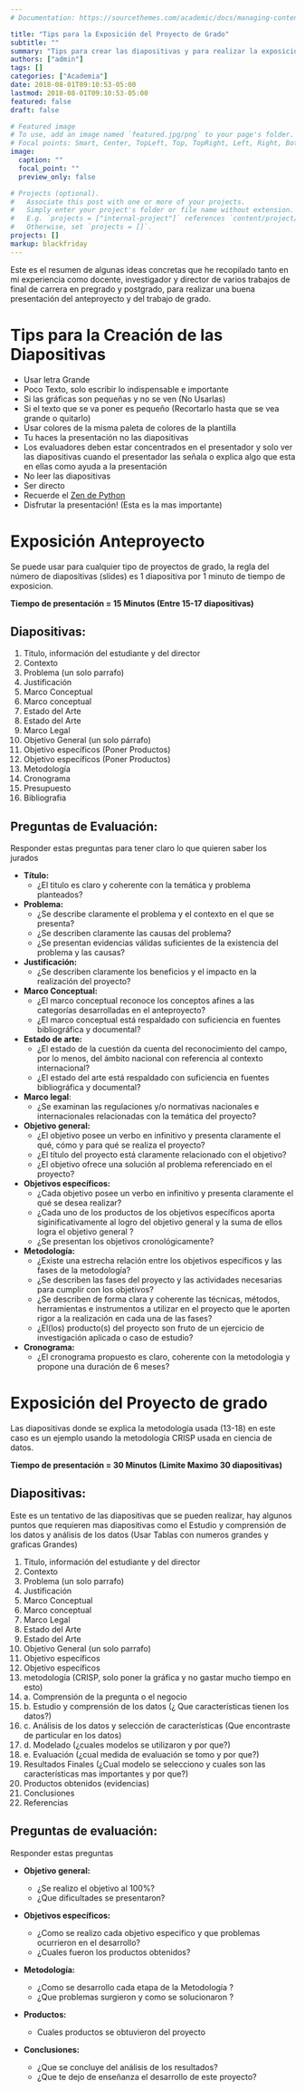 ```yaml
---
# Documentation: https://sourcethemes.com/academic/docs/managing-content/

title: "Tips para la Exposición del Proyecto de Grado"
subtitle: ""
summary: "Tips para crear las diapositivas y para realizar la exposición del anteproyecto del trabajo de grado"
authors: ["admin"]
tags: []
categories: ["Academia"]
date: 2018-08-01T09:10:53-05:00
lastmod: 2018-08-01T09:10:53-05:00
featured: false
draft: false

# Featured image
# To use, add an image named `featured.jpg/png` to your page's folder.
# Focal points: Smart, Center, TopLeft, Top, TopRight, Left, Right, BottomLeft, Bottom, BottomRight.
image:
  caption: ""
  focal_point: ""
  preview_only: false

# Projects (optional).
#   Associate this post with one or more of your projects.
#   Simply enter your project's folder or file name without extension.
#   E.g. `projects = ["internal-project"]` references `content/project/deep-learning/index.md`.
#   Otherwise, set `projects = []`.
projects: []
markup: blackfriday
---
```


Este es el resumen de algunas ideas concretas que he recopilado tanto en mi experiencia como docente, investigador y director de varios trabajos de final de carrera en pregrado y postgrado, para realizar una buena presentación del anteproyecto y del trabajo de grado.

# Tips para la Creación de las Diapositivas

- Usar letra Grande
- Poco Texto, solo escribir lo indispensable e importante
- Si las gráficas son pequeñas y no se ven (No Usarlas)
- Si el texto que se va poner es pequeño (Recortarlo hasta que se vea grande o quitarlo)
- Usar colores de la misma paleta de colores de la plantilla
- Tu haces la presentación no las diapositivas
- Los evaluadores deben estar concentrados en el presentador y solo ver las diapositivas
cuando el presentador las señala o explica algo que esta en ellas como ayuda a la presentación
- No leer las diapositivas
- Ser directo
- Recuerde el [Zen de Python](https://es.wikipedia.org/wiki/Zen_de_Python)
- Disfrutar la presentación! (Esta es la mas importante)

# Exposición Anteproyecto
Se puede usar para cualquier tipo de proyectos de grado, la regla del número de diapositivas (slides)
es 1 diapositiva por 1 minuto de tiempo de exposicion.

**Tiempo de presentación = 15 Minutos (Entre 15-17 diapositivas)**

## Diapositivas:

1.  Titulo, información del estudiante y del director
2.  Contexto
3.  Problema (un solo parrafo)
4.  Justificación
5.  Marco Conceptual
6.  Marco conceptual
7.  Estado del Arte
8.  Estado del Arte
9.  Marco Legal
10. Objetivo General (un solo párrafo)
11. Objetivo específicos (Poner Productos)
12. Objetivo específicos (Poner Productos)
13. Metodología
14. Cronograma
15. Presupuesto
16. Bibliografia

## Preguntas de Evaluación:

Responder estas preguntas para tener claro lo que quieren saber los jurados

- **Título:**
    - ¿El titulo es claro y coherente con la temática y problema planteados?
- **Problema:**
    - ¿Se describe claramente el problema y el contexto en el que se presenta?
    - ¿Se describen claramente las causas del problema?
    - ¿Se presentan evidencias válidas suficientes de la existencia del problema y las causas?
- **Justificación:**
    - ¿Se describen claramente los beneficios y el impacto en la realización del proyecto?
- **Marco Conceptual:**
    - ¿El marco conceptual reconoce los conceptos afines a las categorías desarrolladas en el anteproyecto?
    - ¿El marco conceptual está respaldado con suficiencia en fuentes bibliográfica y documental?
- **Estado de arte:**
    - ¿El estado de la cuestión da cuenta del reconocimiento del campo, por lo menos, del ámbito nacional con referencia al contexto internacional?
    - ¿El estado del arte está respaldado con suficiencia en fuentes bibliográfica y documental?
- **Marco legal**:
    - ¿Se examinan las regulaciones y/o normativas nacionales e internacionales relacionadas con la temática del proyecto?
- **Objetivo general:**
    - ¿El objetivo posee un verbo en infinitivo y presenta claramente el qué, cómo y para qué se realiza el proyecto?
    - ¿El título del proyecto está claramente relacionado con el objetivo?
    - ¿El objetivo ofrece una solución al problema referenciado en el proyecto?
- **Objetivos específicos:**
    - ¿Cada objetivo posee un verbo en infinitivo y presenta claramente el qué se desea realizar?
    - ¿Cada uno de los productos de los objetivos específicos aporta siginificativamente al logro del objetivo general y la suma de ellos logra el objetivo general ?
    - ¿Se presentan los objetivos cronológicamente?
- **Metodología:**
    - ¿Existe una estrecha relación entre los objetivos específicos y las fases de la metodología?
    - ¿Se describen las fases del proyecto y las actividades necesarias para cumplir con los objetivos?
    - ¿Se describen de forma clara y coherente las técnicas, métodos, herramientas e instrumentos a utilizar en el proyecto que le aporten rigor a la realización en cada una de las fases?
    - ¿El(los) producto(s) del proyecto son fruto de un ejercicio de investigación aplicada o caso de estudio?
- **Cronograma:**
    - ¿El cronograma propuesto es claro, coherente con la metodologia y propone una duración de 6 meses?

# Exposición del Proyecto de grado
Las diapositivas donde se explica la metodología usada (13-18) en este caso es un ejemplo usando
la metodología CRISP usada en ciencia de datos.

**Tiempo de presentación = 30 Minutos (Limite Maximo 30 diapositivas)**

## Diapositivas:

Este es un tentativo de las diapositivas que se pueden realizar, hay algunos puntos que requieren mas diapositivas
como el Estudio y comprensión de los datos y análisis de los datos (Usar Tablas con numeros grandes y graficas Grandes)

1.  Titulo, información del estudiante y del director
2.  Contexto
3.  Problema (un solo parrafo)
4.  Justificación
5.  Marco Conceptual
6.  Marco conceptual
7.  Marco Legal
8.  Estado del Arte
9.  Estado del Arte
10. Objetivo General (un solo parrafo)
11. Objetivo específicos
12. Objetivo específicos
13. metodología (CRISP, solo poner la gráfica y no gastar mucho tiempo en esto)
14. a. Comprensión de la pregunta o el negocio
15. b. Estudio y comprensión de los datos (¿ Que características tienen los datos?)
16. c. Análisis de los datos y selección de características (Que encontraste de particular en los datos)
17. d. Modelado (¿cuales modelos se utilizaron y por que?)
18. e. Evaluación (¿cual medida de evaluación se tomo y por que?)
19. Resultados Finales (¿Cual modelo se selecciono y cuales son las características mas importantes y por que?)
20. Productos obtenidos (evidencias)
21. Conclusiones
22. Referencias

## Preguntas de evaluación:
Responder estas preguntas

- **Objetivo general:**
    - ¿Se realizo el objetivo al 100%?
    - ¿Que dificultades se presentaron?
    
- **Objetivos específicos:**
    - ¿Como se realizo cada objetivo especifico y que problemas ocurrieron en el desarrollo?
    - ¿Cuales fueron los productos obtenidos?

- **Metodología:**
    - ¿Como se desarrollo cada etapa de la Metodología ?
    - ¿Que problemas surgieron y como se solucionaron ?

- **Productos:**
    - Cuales productos se obtuvieron del proyecto

- **Conclusiones:**
    - ¿Que se concluye del análisis de los resultados?
    - ¿Que te dejo de enseñanza el desarrollo de este proyecto?

